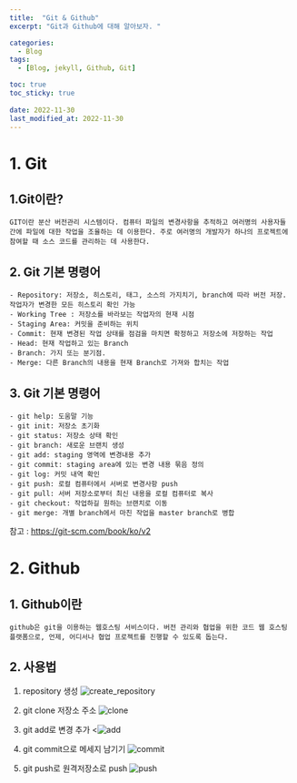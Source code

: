 ```yaml
---
title:  "Git & Github"
excerpt: "Git과 Github에 대해 알아보자. "

categories:
  - Blog
tags:
  - [Blog, jekyll, Github, Git]

toc: true
toc_sticky: true
 
date: 2022-11-30
last_modified_at: 2022-11-30
---
```

# 1. Git
## 1.Git이란?
    GIT이란 분산 버전관리 시스템이다. 컴퓨터 파일의 변경사항을 추적하고 여러명의 사용자들 간에 파일에 대한 작업을 조율하는 데 이용한다. 주로 여러명의 개발자가 하나의 프로젝트에 참여할 때 소스 코드를 관리하는 데 사용한다. 
## 2. Git 기본 명령어 
    - Repository: 저장소, 히스토리, 태그, 소스의 가지치기, branch에 따라 버전 저장. 작업자가 변경한 모든 히스토리 확인 가능  
    - Working Tree : 저장소를 바라보는 작업자의 현재 시점  
    - Staging Area: 커밋을 준비하는 위치
    - Commit: 현재 변경된 작업 상태를 점검을 마치면 확정하고 저장소에 저장하는 작업   
    - Head: 현재 작업하고 있는 Branch  
    - Branch: 가지 또는 분기점.   
    - Merge: 다른 Branch의 내용을 현재 Branch로 가져와 합치는 작업  


## 3. Git 기본 명령어
    - git help: 도움말 기능  
    - git init: 저장소 초기화  
    - git status: 저장소 상태 확인  
    - git branch: 새로운 브랜치 생성  
    - git add: staging 영역에 변경내용 추가   
    - git commit: staging area에 있는 변경 내용 묶음 정의  
    - git log: 커밋 내역 확인  
    - git push: 로컬 컴퓨터에서 서버로 변경사항 push  
    - git pull: 서버 저장소로부터 최신 내용을 로컬 컴퓨터로 복사  
    - git checkout: 작업하길 원하는 브랜치로 이동   
    - git merge: 개별 branch에서 마친 작업을 master branch로 병합


참고 : https://git-scm.com/book/ko/v2


# 2. Github
## 1. Github이란
    github은 git을 이용하는 웹호스팅 서비스이다. 버전 관리와 협업을 위한 코드 웹 호스팅 플랫폼으로, 언제, 어디서나 협업 프로젝트를 진행할 수 있도록 돕는다. 

## 2. 사용법
1. repository 생성
![create_repository](https://user-images.githubusercontent.com/105484114/204723267-fd79fa86-2620-4311-bfa5-0d505e159183.png)

2. git clone 저장소 주소
![clone](https://user-images.githubusercontent.com/105484114/204723251-4ff076c2-c6ac-4281-8e58-bff02d09133b.png)

3. git add로 변경 추가
<![add](https://user-images.githubusercontent.com/105484114/204723109-35a36c96-7266-4985-863c-cad90dd3b261.png)

4. git commit으로 메세지 남기기
 ![commit](https://user-images.githubusercontent.com/105484114/204723260-9596dc0b-532b-4ab1-91e7-3e4feee551cd.png)

5. git push로 원격저장소로 push
![push](https://user-images.githubusercontent.com/105484114/204723345-2cd4b585-0538-470b-931c-e1c366e3976a.png)

